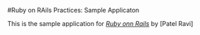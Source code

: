 #Ruby on RAils Practices: Sample Applicaton

This is the sample application for [*Ruby onn Rails*](http://fatfoxstudios.com) by [Patel Ravi]